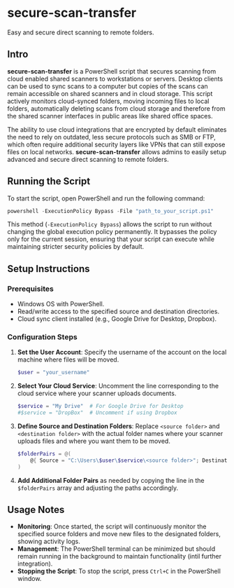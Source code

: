 # secure-scan-transfer

Easy and secure direct scanning to remote folders.

## Intro

**secure-scan-transfer** is a PowerShell script that secures scanning from cloud enabled shared scanners to workstations or servers. Desktop clients can be used to sync scans to a computer but copies of the scans can remain accessible on shared scanners and in cloud storage. This script actively monitors cloud-synced folders, moving incoming files to local folders, automatically deleting scans from cloud storage and therefore from the shared scanner interfaces in public areas like shared office spaces.

The ability to use cloud integrations that are encrypted by default eliminates the need to rely on outdated, less secure protocols such as SMB or FTP, which often require additional security layers like VPNs that can still expose files on local networks. **secure-scan-transfer** allows admins to easily setup advanced and secure direct scanning to remote folders.

## Running the Script

To start the script, open PowerShell and run the following command:

```powershell
powershell -ExecutionPolicy Bypass -File "path_to_your_script.ps1"
```

This method (`-ExecutionPolicy Bypass`) allows the script to run without changing the global execution policy permanently. It bypasses the policy only for the current session, ensuring that your script can execute while maintaining stricter security policies by default.

## Setup Instructions

### Prerequisites

- Windows OS with PowerShell.
- Read/write access to the specified source and destination directories.
- Cloud sync client installed (e.g., Google Drive for Desktop, Dropbox).

### Configuration Steps

1. **Set the User Account**: Specify the username of the account on the local machine where files will be moved.

    ```powershell
    $user = "your_username"
    ```

2. **Select Your Cloud Service**: Uncomment the line corresponding to the cloud service where your scanner uploads documents.

    ```powershell
    $service = "My Drive"  # For Google Drive for Desktop
    #$service = "DropBox"  # Uncomment if using Dropbox
    ```

3. **Define Source and Destination Folders**: Replace `<source folder>` and `<destination folder>` with the actual folder names where your scanner uploads files and where you want them to be moved.

    ```powershell
    $folderPairs = @(
        @{ Source = "C:\Users\$user\$service\<source folder>"; Destination = "C:\Users\$user\<destination folder>" },
    )
    ```

4. **Add Additional Folder Pairs** as needed by copying the line in the `$folderPairs` array and adjusting the paths accordingly.

## Usage Notes

- **Monitoring**: Once started, the script will continuously monitor the specified source folders and move new files to the designated folders, showing activity logs.
- **Management**: The PowerShell terminal can be minimized but should remain running in the background to maintain functionality (intil further integration).
- **Stopping the Script**: To stop the script, press `Ctrl+C` in the PowerShell window.
